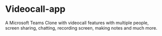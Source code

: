 # Videocall-app
A Microsoft Teams Clone with videocall features with multiple people, screen sharing, chatting, recording screen, making notes and much more.
